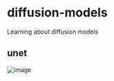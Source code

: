 # diffusion-models
Learning about diffusion models
## unet
![image](https://github.com/angshu-min-js/diffusion-models/assets/11472556/6b49aaf9-91fd-4dee-94f3-9b2f58498bc3)
